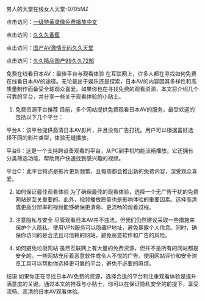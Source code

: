 
男人的天堂在线女人天堂-0705MZ

点击访问：<a href="https://heiliaoga6s9v.pages.dev">一级特黄录像免费播放中文</a>

点击访问：<a href="https://heiliaoow5kzm.pages.dev">久久久香蕉</a>

点击访问：<a href="https://heiliao2dmwwy.pages.dev">国产AV激情无码久久天堂</a>

点击访问：<a href="https://heiliaoll4qsx.pages.dev">久久精品国产99久久72部</a>



免费在线看日本AV：最佳平台与观看体验
在互联网上，许多人都在寻找如何免费在线看日本AV的途径。无论是出于娱乐还是探索，日本AV的内容因其多样性和高质量制作而备受全球观众喜爱。如果你也在寻找免费的观看资源，本文将介绍几个可靠的平台，并分享一些关于观看体验的小贴士。

1. 免费资源平台推荐
目前，多个网站提供免费观看日本AV的服务，最受欢迎的包括以下几个平台：

平台A：该平台提供高清日本AV影片，并且没有广告打扰。用户可以根据喜好选择不同的影片类型，体验无缝播放。

平台B：这是一个支持跨设备观看的平台，从PC到手机均能流畅播放。它还拥有分类筛选功能，帮助用户快速找到感兴趣的视频。

平台C：此平台特点是影片更新频繁，且每周都会推出新的免费内容，深受观众喜爱。

2. 如何保证最佳观看体验
为了确保最佳的观看体验，选择一个无广告干扰的免费网站是至关重要的。此外，视频播放质量也是影响体验的重要因素。选择高清或更高分辨率的视频能够确保更清晰、更流畅的观看过程。

3. 注意隐私与安全
尽管观看日本AV并不违法，但我们仍然建议采取一些措施来保护个人隐私。使用VPN服务可以隐藏IP地址，避免暴露个人信息。同时，确保你访问的是合法且可信赖的网站，避免恶意软件和广告的风险。

4. 如何避免垃圾网站
虽然互联网上有大量的免费资源，但并不是所有的网站都是安全的。一些网站充斥着恶意软件或令人不悦的广告。使用网站评价和安全浏览工具可以帮助你选择更可靠的平台，避免不必要的麻烦。

结语
如果你正在寻找日本AV免费的资源，选择合适的平台和注重观看体验是提升满意度的关键。通过本文的推荐与小贴士，你可以在保证隐私安全的前提下，享受流畅、高清的日本AV观看体验。








<span style="display:none;">[Canonical link]( https://github.com/kol20250709/645605 ）</span>
